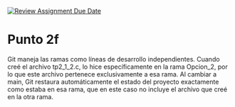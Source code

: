 [![Review Assignment Due Date](https://classroom.github.com/assets/deadline-readme-button-22041afd0340ce965d47ae6ef1cefeee28c7c493a6346c4f15d667ab976d596c.svg)](https://classroom.github.com/a/x_DJ96am)

# Punto 2f
Git maneja las ramas como líneas de desarrollo independientes. Cuando creé el archivo tp2_1_2.c, lo hice específicamente en la rama Opcion_2, por lo que este archivo pertenece exclusivamente a esa rama. Al cambiar a main, Git restaura automáticamente el estado del proyecto exactamente como estaba en esa rama, que en este caso no incluye el archivo que creé en la otra rama.

 